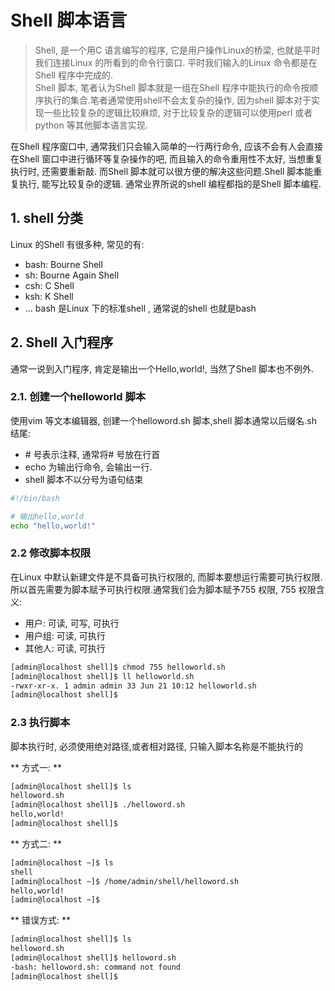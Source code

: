 # Shell 脚本语言

> Shell, 是一个用C 语言编写的程序, 它是用户操作Linux的桥梁, 也就是平时我们连接Linux 的所看到的命令行窗口. 平时我们输入的Linux 命令都是在Shell 程序中完成的.  
> Shell 脚本, 笔者认为Shell 脚本就是一组在Shell 程序中能执行的命令按顺序执行的集合.笔者通常使用shell不会太复杂的操作, 因为shell 脚本对于实现一些比较复杂的逻辑比较麻烦, 对于比较复杂的逻辑可以使用perl 或者 python 等其他脚本语言实现.

在Shell 程序窗口中, 通常我们只会输入简单的一行两行命令, 应该不会有人会直接在Shell 窗口中进行循环等复杂操作的吧, 而且输入的命令重用性不太好, 当想重复执行时, 还需要重新敲. 而Shell 脚本就可以很方便的解决这些问题.Shell 脚本能重复执行, 能写比较复杂的逻辑. 通常业界所说的shell 编程都指的是Shell 脚本编程.

## 1. shell 分类

Linux 的Shell 有很多种, 常见的有:

* bash: Bourne Shell
* sh: Bourne Again Shell
* csh: C Shell
* ksh: K Shell
* ...
  bash 是Linux 下的标准shell , 通常说的shell 也就是bash

## 2. Shell 入门程序

通常一说到入门程序, 肯定是输出一个Hello,world!, 当然了Shell 脚本也不例外.

### 2.1. 创建一个helloworld 脚本

使用vim 等文本编辑器, 创建一个helloword.sh 脚本,shell 脚本通常以后缀名.sh 结尾:

* \# 号表示注释, 通常将\# 号放在行首
* echo 为输出行命令, 会输出一行.
* shell 脚本不以分号为语句结束

```bash
#!/bin/bash

# 输出hello,world
echo "hello,world!"
```

### 2.2 修改脚本权限

在Linux 中默认新建文件是不具备可执行权限的, 而脚本要想运行需要可执行权限. 所以首先需要为脚本赋予可执行权限.通常我们会为脚本赋予755 权限, 755 权限含义:

* 用户: 可读, 可写, 可执行
* 用户组: 可读, 可执行
* 其他人: 可读, 可执行

```bash
[admin@localhost shell]$ chmod 755 helloworld.sh 
[admin@localhost shell]$ ll helloworld.sh 
-rwxr-xr-x. 1 admin admin 33 Jun 21 10:12 helloworld.sh
[admin@localhost shell]$
```

### 2.3 执行脚本

脚本执行时, 必须使用绝对路径,或者相对路径, 只输入脚本名称是不能执行的

** 方式一: **

```bash
[admin@localhost shell]$ ls
helloword.sh
[admin@localhost shell]$ ./helloword.sh 
hello,world!
[admin@localhost shell]$
```

** 方式二: **

```bash
[admin@localhost ~]$ ls
shell
[admin@localhost ~]$ /home/admin/shell/helloword.sh 
hello,world!
[admin@localhost ~]$
```

** 错误方式: **

```bash
[admin@localhost shell]$ ls
helloword.sh
[admin@localhost shell]$ helloword.sh
-bash: helloword.sh: command not found
[admin@localhost shell]$
```



